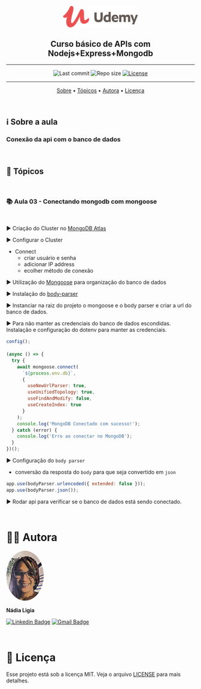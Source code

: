 <p align="center"><img src="../../assets/logo.png" width=200></p>
<h2 align="center">Curso básico de APIs com Nodejs+Express+Mongodb</h2>

---

<p align="center">
  <img alt="Last commit" src="https://img.shields.io/github/last-commit/nlnadialigia/udemy" />

  <img alt="Repo size" src="https://img.shields.io/github/repo-size/nlnadialigia/udemy"/>
   
  <a href="./license.md">
  <img alt="License" src="https://img.shields.io/badge/License-MIT-informational"/>
  </a>
</p>

---

<p align="center">
  <a href="#-information_source-sobre-a-aula">Sobre</a> •
  <a href="#-open_file_folder-tópicos">Tópicos</a> • 
  <a href="#-woman_office_worker-autora">Autora</a> • 
  <a href="#-pencil-licença">Licença</a>
</p>
<br>

## ℹ️ Sobre a aula

<h3>Conexão da api com o banco de dados</h3><br>

## 📂 Tópicos
<br>

### 📚 Aula 03 - Conectando mongodb com mongoose
<br>

▶️ Criação do Cluster no [MongoDB Atlas](https://www.mongodb.com)

▶️ Configurar o Cluster
- Connect 
  - criar usuário e senha
  - adicionar IP address
  - ecolher método de conexão

▶️ Utilização do [Mongoose](https://mongoosejs.com) para organização do banco de dados

▶️ Instalação do [body-parser](https://www.npmjs.com/package/body-parser)

▶️ Instanciar na raiz do projeto o mongoose e o body parser e criar a url do banco de dados.

▶️ Para não manter as credenciais do banco de dados escondidas. Instalação e configuração do dotenv para manter as credenciais.
```js
config();

(async () => {
  try {
    await mongoose.connect(
      `${process.env.db}`,
      {
        useNewUrlParser: true,
        useUnifiedTopology: true,
        useFindAndModify: false,
        useCreateIndex: true
      }
    );
    console.log('MongoDB Conectado com sucesso!');
  } catch (error) {
    console.log('Erro ao conectar no MongoDB');
  }
})();
```

▶️ Configuração do `body parser`
- conversão da resposta do `body` para que seja convertido em `json`
```js
app.use(bodyParser.urlencoded({ extended: false }));
app.use(bodyParser.json());
```

▶️ Rodar api para verificar se o banco de dados está sendo conectado.

<br>

# 👩‍💼 Autora
<img style="border-radius: 50%;" src="../../assets/picture.jpg" width="100px;" alt="Picture"/>
<p><b>Nádia Ligia</b></p>

[![Linkedin Badge](https://img.shields.io/badge/-nlnadialigia-blueviolet?style=flat&logo=Linkedin&logoColor=white&link=https://www.linkedin.com/in/nlnadialigia/)](https://www.linkedin.com/in/nlnadialigia/) 
[![Gmail Badge](https://img.shields.io/badge/-nlnadialigia@gmail.com-blueviolet?style=flat&logo=Gmail&logoColor=white&link=mailto:nlnadialigia@gmail.com)](mailto:nlnadialigia@gmail.com)

<br>

# 📝 Licença

Esse projeto está sob a licença MIT. Veja o arquivo [LICENSE](../../LICENSE) para mais detalhes.
